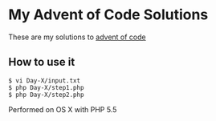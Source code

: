 My Advent of Code Solutions
===========================

These are my solutions to [advent of code](http://adventofcode.com/2015)

## How to use it ##

    $ vi Day-X/input.txt
    $ php Day-X/step1.php
    $ php Day-X/step2.php
    
Performed on OS X with PHP 5.5
